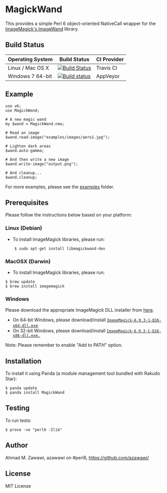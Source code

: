 # MagickWand

This provides a simple Perl 6 object-oriented NativeCall wrapper for the
[ImageMagick's ImageWand](http://www.imagemagick.org/script/magick-wand.php) library.

## Build Status

| Operating System  |   Build Status  | CI Provider |
| ----------------- | --------------- | ----------- |
| Linux / Mac OS X  | [![Build Status](https://travis-ci.org/azawawi/perl6-magickwand.svg?branch=master)](https://travis-ci.org/azawawi/perl6-magickwand)  | Travis CI |
| Windows 7 64-bit  | [![Build status](https://ci.appveyor.com/api/projects/status/github/azawawi/perl6-magickwand?svg=true)](https://ci.appveyor.com/project/azawawi/perl6-magickwand/branch/master)  | AppVeyor |

## Example

```Perl6
use v6;
use MagickWand;

# A new magic wand
my $wand = MagickWand.new;

# Read an image
$wand.read-image("examples/images/aero1.jpg");

# Lighten dark areas
$wand.auto-gamma;

# And then write a new image
$wand.write-image("output.png");

# And cleanup...
$wand.cleanup;
```

For more examples, please see the [examples](examples) folder.

## Prerequisites

Please follow the instructions below based on your platform:

### Linux (Debian)

- To install ImageMagick libraries, please run:
```
    $ sudo apt-get install libmagickwand-dev
```

### MacOSX (Darwin)

- To install ImageMagick libraries, please run:
```
$ brew update
$ brew install imagemagick
```

### Windows

Please download the appropriate ImageMagick DLL installer from [here](
http://www.imagemagick.org/script/binary-releases.php#windows).
- On 64-bit Windows, please download/install [`ImageMagick-6.9.3-1-Q16-x64-dll.exe`](
http://www.imagemagick.org/download/binaries/ImageMagick-6.9.3-1-Q16-x64-static.exe).
- On 32-bit Windows, please download/install [`ImageMagick-6.9.3-1-Q16-x86-dll.exe.`](
http://www.imagemagick.org/download/binaries/ImageMagick-6.9.3-1-Q16-x86-static.exe)

Note: Please remember to enable "Add to PATH" option.

## Installation

To install it using Panda (a module management tool bundled with Rakudo Star):

    $ panda update
    $ panda install MagickWand

## Testing

To run tests:

    $ prove -ve "perl6 -Ilib"

## Author

Ahmad M. Zawawi, azawawi on #perl6, https://github.com/azawawi/

## License

MIT License
